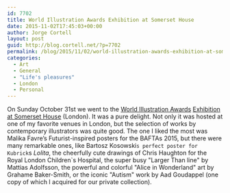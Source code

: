 ```yaml
---
id: 7702
title: World Illustration Awards Exhibition at Somerset House
date: 2015-11-02T17:45:03+00:00
author: Jorge Cortell
layout: post
guid: http://blog.cortell.net/?p=7702
permalink: /blog/2015/11/02/world-illustration-awards-exhibition-at-somerset-house/
categories:
  - Art
  - General
  - "Life's pleasures"
  - London
  - Personal
---
```

On Sunday October 31st we went to the <a href="http://www.theaoi.com/awards/" target="_blank">World Illustration Awards</a> <a href="http://www.somersethouse.org.uk/about/press/press-releases/world-illustration-awards-2015-exhibition" target="_blank">Exhibition at Somerset House</a> (London). It was a pure delight. Not only it was hosted at one of my favorite venues in London, but the selection of works by contemporary illustrators was quite good. The one I liked the most was Malika Favre’s Futurist-inspired posters for the BAFTAs 2015, but there were many remarkable ones, like Bartosz Kosowski`s perfect poster for Kubrick`s _Lolita_, the cheerfully cute drawings of Chris Haughton for the Royal London Children`s Hospital, the super busy "Larger Than line" by Mattias Adolfsson, the powerful and colorful "Alice in Wonderland" art by Grahame Baker-Smith, or the iconic "Autism" work by Aad Goudappel (one copy of which I acquired for our private collection).